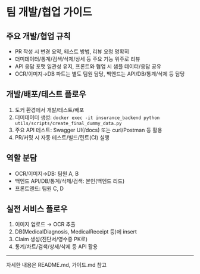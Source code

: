 # 팀 개발/협업 가이드

## 주요 개발/협업 규칙
- PR 작성 시 변경 요약, 테스트 방법, 리뷰 요청 명확히
- 더미데이터/통계/검색/삭제/상세 등 주요 기능 위주로 리뷰
- API 응답 포맷 일관성 유지, 프론트와 협업 시 샘플 데이터/응답 공유
- OCR/이미지→DB 파트는 별도 팀원 담당, 백엔드는 API/DB/통계/삭제 등 담당

## 개발/배포/테스트 플로우
1. 도커 환경에서 개발/테스트/배포
2. 더미데이터 생성: `docker exec -it insurance_backend python utils/scripts/create_final_dummy_data.py`
3. 주요 API 테스트: Swagger UI(/docs) 또는 curl/Postman 등 활용
4. PR/커밋 시 자동 테스트/빌드/린트(CI) 실행

## 역할 분담
- OCR/이미지→DB: 팀원 A, B
- 백엔드 API/DB/통계/삭제/검색: 본인(백엔드 리드)
- 프론트엔드: 팀원 C, D

## 실전 서비스 플로우
1. 이미지 업로드 → OCR 추출
2. DB(MedicalDiagnosis, MedicalReceipt 등)에 insert
3. Claim 생성(진단서/영수증 PK로)
4. 통계/차트/검색/상세/삭제 등 API 활용

---
자세한 내용은 README.md, 가이드.md 참고 
